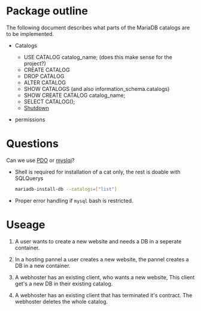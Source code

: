 # Package outline

The following document describes what parts of the MariaDB catalogs are to be implemented.


- Catalogs
    - USE CATALOG catalog_name; (does this make sense for the project?)
    - CREATE CATALOG
    - DROP CATALOG
    - ALTER CATALOG
    - SHOW CATALOGS (and also information_schema.catalogs)
    - SHOW CREATE CATALOG catalog_name;
    - SELECT CATALOG(); 
    - [Shutdown](https://mariadb.com/kb/en/shutdown/)




- permissions


# Questions

Can we use [PDO](https://www.php.net/manual/en/book.pdo.php) or [myslqi](https://www.php.net/manual/en/class.mysqli.php)?

- Shell is required for installation of a cat only, the rest is doable with SQLQuerys

    ```bash
    mariadb-install-db --catalogs=["list"]
    ```

- Proper error handling if `mysql` bash is restricted.


# Useage

1. A user wants to create a new website and needs a DB in a seperate container.
2. In a hosting pannel a user creates a new website, the pannel creates a DB in a new container.

3. A webhoster has an existing client, who wants a new website, This client get's a new DB in their existing catalog.
4. A webhoster has an existing client that has terminated it's contract. The webhoster deletes the whole catalog.


